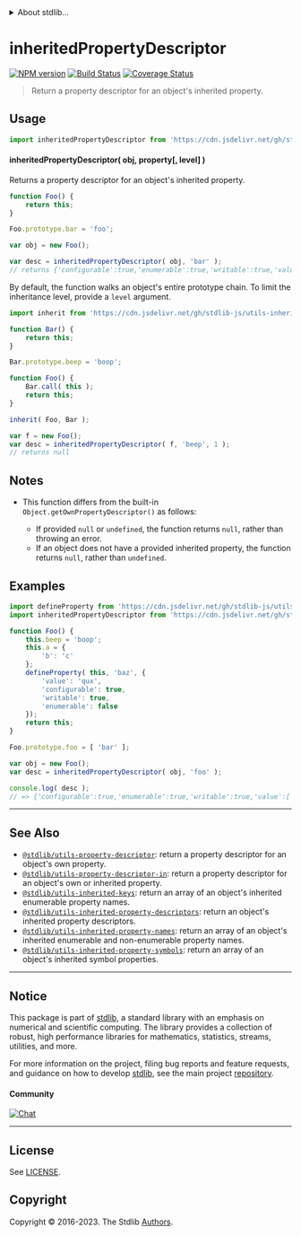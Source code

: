 <!--

@license Apache-2.0

Copyright (c) 2018 The Stdlib Authors.

Licensed under the Apache License, Version 2.0 (the "License");
you may not use this file except in compliance with the License.
You may obtain a copy of the License at

   http://www.apache.org/licenses/LICENSE-2.0

Unless required by applicable law or agreed to in writing, software
distributed under the License is distributed on an "AS IS" BASIS,
WITHOUT WARRANTIES OR CONDITIONS OF ANY KIND, either express or implied.
See the License for the specific language governing permissions and
limitations under the License.

-->


<details>
  <summary>
    About stdlib...
  </summary>
  <p>We believe in a future in which the web is a preferred environment for numerical computation. To help realize this future, we've built stdlib. stdlib is a standard library, with an emphasis on numerical and scientific computation, written in JavaScript (and C) for execution in browsers and in Node.js.</p>
  <p>The library is fully decomposable, being architected in such a way that you can swap out and mix and match APIs and functionality to cater to your exact preferences and use cases.</p>
  <p>When you use stdlib, you can be absolutely certain that you are using the most thorough, rigorous, well-written, studied, documented, tested, measured, and high-quality code out there.</p>
  <p>To join us in bringing numerical computing to the web, get started by checking us out on <a href="https://github.com/stdlib-js/stdlib">GitHub</a>, and please consider <a href="https://opencollective.com/stdlib">financially supporting stdlib</a>. We greatly appreciate your continued support!</p>
</details>

# inheritedPropertyDescriptor

[![NPM version][npm-image]][npm-url] [![Build Status][test-image]][test-url] [![Coverage Status][coverage-image]][coverage-url] <!-- [![dependencies][dependencies-image]][dependencies-url] -->

> Return a property descriptor for an object's inherited property.



<section class="usage">

## Usage

<!-- eslint-disable id-length -->

```javascript
import inheritedPropertyDescriptor from 'https://cdn.jsdelivr.net/gh/stdlib-js/utils-inherited-property-descriptor@v0.1.0-deno/mod.js';
```

#### inheritedPropertyDescriptor( obj, property\[, level] )

Returns a property descriptor for an object's inherited property.

```javascript
function Foo() {
    return this;
}

Foo.prototype.bar = 'foo';

var obj = new Foo();

var desc = inheritedPropertyDescriptor( obj, 'bar' );
// returns {'configurable':true,'enumerable':true,'writable':true,'value':'foo'}
```

By default, the function walks an object's entire prototype chain. To limit the inheritance level, provide a `level` argument.

```javascript
import inherit from 'https://cdn.jsdelivr.net/gh/stdlib-js/utils-inherit@deno/mod.js';

function Bar() {
    return this;
}

Bar.prototype.beep = 'boop';

function Foo() {
    Bar.call( this );
    return this;
}

inherit( Foo, Bar );

var f = new Foo();
var desc = inheritedPropertyDescriptor( f, 'beep', 1 );
// returns null
```

</section>

<!-- /.usage -->

<section class="notes">

## Notes

-   This function differs from the built-in `Object.getOwnPropertyDescriptor()` as follows:

    -   If provided `null` or `undefined`, the function returns `null`, rather than throwing an error.
    -   If an object does not have a provided inherited property, the function returns `null`, rather than `undefined`.

</section>

<!-- /.notes -->

<section class="examples">

## Examples

<!-- eslint-disable id-length -->

<!-- eslint no-undef: "error" -->

```javascript
import defineProperty from 'https://cdn.jsdelivr.net/gh/stdlib-js/utils-define-property@deno/mod.js';
import inheritedPropertyDescriptor from 'https://cdn.jsdelivr.net/gh/stdlib-js/utils-inherited-property-descriptor@v0.1.0-deno/mod.js';

function Foo() {
    this.beep = 'boop';
    this.a = {
        'b': 'c'
    };
    defineProperty( this, 'baz', {
        'value': 'qux',
        'configurable': true,
        'writable': true,
        'enumerable': false
    });
    return this;
}

Foo.prototype.foo = [ 'bar' ];

var obj = new Foo();
var desc = inheritedPropertyDescriptor( obj, 'foo' );

console.log( desc );
// => {'configurable':true,'enumerable':true,'writable':true,'value':['bar']}
```

</section>

<!-- /.examples -->

<!-- Section for related `stdlib` packages. Do not manually edit this section, as it is automatically populated. -->

<section class="related">

* * *

## See Also

-   <span class="package-name">[`@stdlib/utils-property-descriptor`][@stdlib/utils/property-descriptor]</span><span class="delimiter">: </span><span class="description">return a property descriptor for an object's own property.</span>
-   <span class="package-name">[`@stdlib/utils-property-descriptor-in`][@stdlib/utils/property-descriptor-in]</span><span class="delimiter">: </span><span class="description">return a property descriptor for an object's own or inherited property.</span>
-   <span class="package-name">[`@stdlib/utils-inherited-keys`][@stdlib/utils/inherited-keys]</span><span class="delimiter">: </span><span class="description">return an array of an object's inherited enumerable property names.</span>
-   <span class="package-name">[`@stdlib/utils-inherited-property-descriptors`][@stdlib/utils/inherited-property-descriptors]</span><span class="delimiter">: </span><span class="description">return an object's inherited property descriptors.</span>
-   <span class="package-name">[`@stdlib/utils-inherited-property-names`][@stdlib/utils/inherited-property-names]</span><span class="delimiter">: </span><span class="description">return an array of an object's inherited enumerable and non-enumerable property names.</span>
-   <span class="package-name">[`@stdlib/utils-inherited-property-symbols`][@stdlib/utils/inherited-property-symbols]</span><span class="delimiter">: </span><span class="description">return an array of an object's inherited symbol properties.</span>

</section>

<!-- /.related -->

<!-- Section for all links. Make sure to keep an empty line after the `section` element and another before the `/section` close. -->


<section class="main-repo" >

* * *

## Notice

This package is part of [stdlib][stdlib], a standard library with an emphasis on numerical and scientific computing. The library provides a collection of robust, high performance libraries for mathematics, statistics, streams, utilities, and more.

For more information on the project, filing bug reports and feature requests, and guidance on how to develop [stdlib][stdlib], see the main project [repository][stdlib].

#### Community

[![Chat][chat-image]][chat-url]

---

## License

See [LICENSE][stdlib-license].


## Copyright

Copyright &copy; 2016-2023. The Stdlib [Authors][stdlib-authors].

</section>

<!-- /.stdlib -->

<!-- Section for all links. Make sure to keep an empty line after the `section` element and another before the `/section` close. -->

<section class="links">

[npm-image]: http://img.shields.io/npm/v/@stdlib/utils-inherited-property-descriptor.svg
[npm-url]: https://npmjs.org/package/@stdlib/utils-inherited-property-descriptor

[test-image]: https://github.com/stdlib-js/utils-inherited-property-descriptor/actions/workflows/test.yml/badge.svg?branch=v0.1.0
[test-url]: https://github.com/stdlib-js/utils-inherited-property-descriptor/actions/workflows/test.yml?query=branch:v0.1.0

[coverage-image]: https://img.shields.io/codecov/c/github/stdlib-js/utils-inherited-property-descriptor/main.svg
[coverage-url]: https://codecov.io/github/stdlib-js/utils-inherited-property-descriptor?branch=main

<!--

[dependencies-image]: https://img.shields.io/david/stdlib-js/utils-inherited-property-descriptor.svg
[dependencies-url]: https://david-dm.org/stdlib-js/utils-inherited-property-descriptor/main

-->

[chat-image]: https://img.shields.io/gitter/room/stdlib-js/stdlib.svg
[chat-url]: https://app.gitter.im/#/room/#stdlib-js_stdlib:gitter.im

[stdlib]: https://github.com/stdlib-js/stdlib

[stdlib-authors]: https://github.com/stdlib-js/stdlib/graphs/contributors

[umd]: https://github.com/umdjs/umd
[es-module]: https://developer.mozilla.org/en-US/docs/Web/JavaScript/Guide/Modules

[deno-url]: https://github.com/stdlib-js/utils-inherited-property-descriptor/tree/deno
[umd-url]: https://github.com/stdlib-js/utils-inherited-property-descriptor/tree/umd
[esm-url]: https://github.com/stdlib-js/utils-inherited-property-descriptor/tree/esm
[branches-url]: https://github.com/stdlib-js/utils-inherited-property-descriptor/blob/main/branches.md

[stdlib-license]: https://raw.githubusercontent.com/stdlib-js/utils-inherited-property-descriptor/main/LICENSE

<!-- <related-links> -->

[@stdlib/utils/property-descriptor]: https://github.com/stdlib-js/utils-property-descriptor/tree/deno

[@stdlib/utils/property-descriptor-in]: https://github.com/stdlib-js/utils-property-descriptor-in/tree/deno

[@stdlib/utils/inherited-keys]: https://github.com/stdlib-js/utils-inherited-keys/tree/deno

[@stdlib/utils/inherited-property-descriptors]: https://github.com/stdlib-js/utils-inherited-property-descriptors/tree/deno

[@stdlib/utils/inherited-property-names]: https://github.com/stdlib-js/utils-inherited-property-names/tree/deno

[@stdlib/utils/inherited-property-symbols]: https://github.com/stdlib-js/utils-inherited-property-symbols/tree/deno

<!-- </related-links> -->

</section>

<!-- /.links -->
